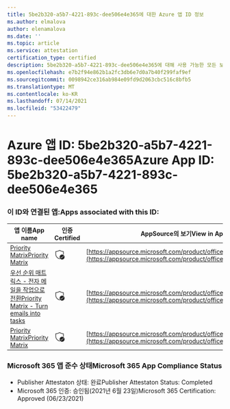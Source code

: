 ```yaml
---
title: 5be2b320-a5b7-4221-893c-dee506e4e365에 대한 Azure 앱 ID 정보
ms.author: elmalova
author: elenamalova
ms.date: ''
ms.topic: article
ms.service: attestation
certification_type: certified
description: 5be2b320-a5b7-4221-893c-dee506e4e365에 대해 사용 가능한 모든 보안 및 규정 준수 정보입니다.
ms.openlocfilehash: e7b2f94e862b1a2fc3db6e7d0a7b40f299faf9ef
ms.sourcegitcommit: 0098942ce316ab984e09fd9d2063cbc516c8bfb5
ms.translationtype: MT
ms.contentlocale: ko-KR
ms.lasthandoff: 07/14/2021
ms.locfileid: "53422479"
---
```

# <a name="azure-app-id-5be2b320-a5b7-4221-893c-dee506e4e365"></a><span data-ttu-id="4c5ce-103">Azure 앱 ID: 5be2b320-a5b7-4221-893c-dee506e4e365</span><span class="sxs-lookup"><span data-stu-id="4c5ce-103">Azure App ID: 5be2b320-a5b7-4221-893c-dee506e4e365</span></span>


### <a name="apps-associated-with-this-id"></a><span data-ttu-id="4c5ce-104">이 ID와 연결된 앱:</span><span class="sxs-lookup"><span data-stu-id="4c5ce-104">Apps associated with this ID:</span></span>
| <span data-ttu-id="4c5ce-105">**앱 이름**</span><span class="sxs-lookup"><span data-stu-id="4c5ce-105">**App name**</span></span> | <span data-ttu-id="4c5ce-106">**인증**</span><span class="sxs-lookup"><span data-stu-id="4c5ce-106">**Certified**</span></span> | <span data-ttu-id="4c5ce-107">**AppSource의 보기**</span><span class="sxs-lookup"><span data-stu-id="4c5ce-107">**View in AppSource**</span></span> |
|-|-|-|
| [<span data-ttu-id="4c5ce-108">Priority Matrix</span><span class="sxs-lookup"><span data-stu-id="4c5ce-108">Priority Matrix</span></span>](https://docs.microsoft.com/en-us/microsoft-365-app-certification/forward/WA104382005) | <img alt="Certified application badge" src="../media/certified-badge.png" height="25" width="25" /> | [https://appsource.microsoft.com/product/office/WA104382005](https://appsource.microsoft.com/product/office/WA104382005) |
| [<span data-ttu-id="4c5ce-109">우선 순위 매트릭스 - 전자 메일을 작업으로 전환</span><span class="sxs-lookup"><span data-stu-id="4c5ce-109">Priority Matrix - Turn emails into tasks</span></span>](https://docs.microsoft.com/en-us/microsoft-365-app-certification/forward/WA104381735) | <img alt="Certified application badge" src="../media/certified-badge.png" height="25" width="25" /> | [https://appsource.microsoft.com/product/office/WA104381735](https://appsource.microsoft.com/product/office/WA104381735) |
| [<span data-ttu-id="4c5ce-110">Priority Matrix</span><span class="sxs-lookup"><span data-stu-id="4c5ce-110">Priority Matrix</span></span>](https://docs.microsoft.com/en-us/microsoft-365-app-certification/forward/appfluenceinc.m_pm_msft) | <img alt="Certified application badge" src="../media/certified-badge.png" height="25" width="25" /> | [https://appsource.microsoft.com/product/office/appfluenceinc.m_pm_msft](https://appsource.microsoft.com/product/office/appfluenceinc.m_pm_msft) |

### <a name="microsoft-365-app-compliance-status"></a><span data-ttu-id="4c5ce-111">Microsoft 365 앱 준수 상태</span><span class="sxs-lookup"><span data-stu-id="4c5ce-111">Microsoft 365 App Compliance Status</span></span>
- <span data-ttu-id="4c5ce-112">Publisher Attestaton 상태: 완료</span><span class="sxs-lookup"><span data-stu-id="4c5ce-112">Publisher Attestaton Status: Completed</span></span>
- <span data-ttu-id="4c5ce-113">Microsoft 365 인증: 승인됨(2021년 6월 23일)</span><span class="sxs-lookup"><span data-stu-id="4c5ce-113">Microsoft 365 Certification: Approved (06/23/2021)</span></span>
